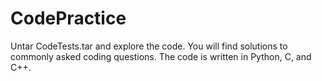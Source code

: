 # CodePractice
Untar CodeTests.tar and explore the code. You will find solutions to commonly asked coding questions.
The code is written in Python, C, and C++.
